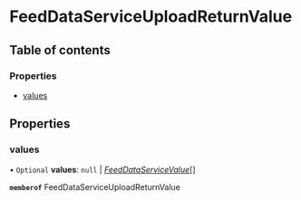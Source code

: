# FeedDataServiceUploadReturnValue


## Table of contents

### Properties

- [values](feeddataserviceuploadreturnvalue.md#values)

## Properties

### values

• `Optional` **values**: ``null`` \| [*FeedDataServiceValue*](feeddataservicevalue.md)[]

**`memberof`** FeedDataServiceUploadReturnValue
